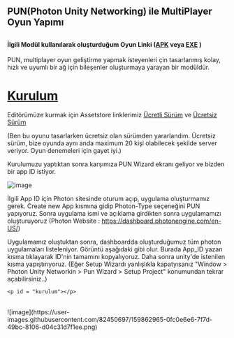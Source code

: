 
<h2>PUN(Photon Unity Networking) ile MultiPlayer Oyun Yapımı <h2>
<h4>İlgili Modül kullanılarak oluşturduğum Oyun Linki (<a href = "#">APK</a> veya <a  href = "#">EXE</a> )</h4>
  
 PUN, multiplayer oyun geliştirme yapmak isteyenleri çin tasarlanmış kolay, hızlı ve uyumlı bir ağ için bileşenler oluşturmaya yarayan bir modüldür.
  <h1><a href = "kurulum">Kurulum<a/></h1>
  Editörümüze kurmak için Assetstore linklerimiz <a href= "https://assetstore.unity.com/packages/tools/network/photon-pun-2-120838#reviews">Ücretli Sürüm</a> ve <a href= "https://assetstore.unity.com/packages/tools/network/pun-2-free-119922#description">Ücretsiz Sürüm</a>
  
  (Ben bu oyunu tasarlarken ücretsiz olan sürümden yararlandım. Ücretsiz sürüm, bize oyunda aynı anda maximum 20 kişi olabilecek şekilde server veriyor. Oyun denemeleri için gayet iyi.)
  
  Kurulumuzu yaptıktan sonra karşımıza PUN Wizard ekranı geliyor ve bizden bir app ID istiyor.
  
  ![image](https://user-images.githubusercontent.com/82450697/159863548-113b7e27-67d7-496f-84ed-26ebb961b445.png)

  
  İlgili App ID için Photon sitesinde oturum açıp, uygulama oluşturmamız gerek. Create new App kısmına gidip Photon-Type seçeneğini PUN yapıyoruz. Sonra uygulama ismi ve açıklama girdikten sonra uygulamamızı oluşturuyoruz (Photon Website : https://dashboard.photonengine.com/en-US/)
  
  Uygulamamız oluştuktan sonra, dashboardda oluşturduğumuz tüm photon uygulamaları listeleniyor. Görüntü aşağıdaki gibi olur. Burada App_ID yazan kısma tıklayarak ID'nin tamamını kopyalıyoruz. Daha sonra unity'de istenilen kısma yapıştırıyoruz. (Eğer Setup Wizardı yanlışlıkla kapatyısanız "Window > Photon Unity Networkin > Pun Wizard > Setup Project" konumundan tekrar açabilirsiniz..)
    
    <p id = "kurulum"></p>
  <br>
  ![image](https://user-images.githubusercontent.com/82450697/159862965-0fc0e6e6-7f7d-49bc-8106-d04c31d7f1ee.png)


  
  

